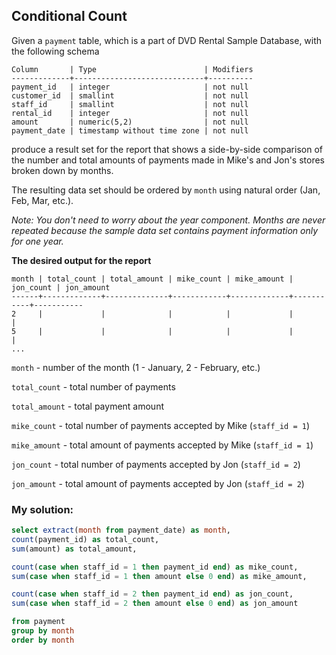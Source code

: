 ## Conditional Count

Given a `payment` table, which is a part of DVD Rental Sample Database, with the following schema

```
Column       | Type                        | Modifiers
-------------+-----------------------------+----------
payment_id   | integer                     | not null 
customer_id  | smallint                    | not null
staff_id     | smallint                    | not null
rental_id    | integer                     | not null
amount       | numeric(5,2)                | not null
payment_date | timestamp without time zone | not null
```

produce a result set for the report that shows a side-by-side comparison of the number and total amounts of payments made in Mike's and Jon's stores broken down by months.


The resulting data set should be ordered by `month` using natural order (Jan, Feb, Mar, etc.).


*Note: You don't need to worry about the year component. Months are never repeated because the sample data set contains payment information only for one year.*


**The desired output for the report**
```
month | total_count | total_amount | mike_count | mike_amount | jon_count | jon_amount
------+-------------+--------------+------------+-------------+-----------+-----------
2     |             |              |            |             |           |           
5     |             |              |            |             |           |           
...
```

`month` - number of the month (1 - January, 2 - February, etc.)

`total_count` - total number of payments

`total_amount` - total payment amount

`mike_count` - total number of payments accepted by Mike (`staff_id = 1`)

`mike_amount` - total amount of payments accepted by Mike (`staff_id = 1`)

`jon_count` - total number of payments accepted by Jon (`staff_id = 2`)

`jon_amount` - total amount of payments accepted by Jon (`staff_id = 2`)


### **My solution:**
  
```sql
select extract(month from payment_date) as month, 
count(payment_id) as total_count,
sum(amount) as total_amount,

count(case when staff_id = 1 then payment_id end) as mike_count, 
sum(case when staff_id = 1 then amount else 0 end) as mike_amount,  

count(case when staff_id = 2 then payment_id end) as jon_count,
sum(case when staff_id = 2 then amount else 0 end) as jon_amount

from payment
group by month
order by month 
```
